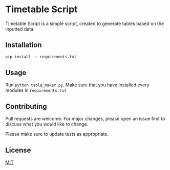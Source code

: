 # Timetable Script

Timetable Script is a simple script, created to generate tables based on the inputted data.

## Installation

```bash
pip install -r requirements.txt
```

## Usage
Run `python table_maker.py`. Make sure that you have installed every modules in `requirements.txt`

## Contributing

Pull requests are welcome. For major changes, please open an issue first
to discuss what you would like to change.

Please make sure to update tests as appropriate.

## License

[MIT](https://choosealicense.com/licenses/mit/)
